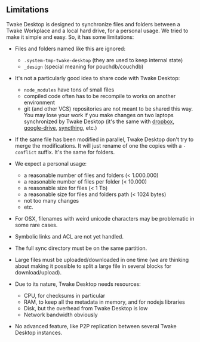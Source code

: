 Limitations
-----------

Twake Desktop is designed to synchronize files and folders between a Twake
Workplace and a local hard drive, for a personal usage. We tried to make it
simple and easy. So, it has some limitations:

- Files and folders named like this are ignored:
  - `.system-tmp-twake-desktop` (they are used to keep internal state)
  - `_design` (special meaning for pouchdb/couchdb)

- It's not a particularly good idea to share code with Twake Desktop:
  - `node_modules` have tons of small files
  - compiled code often has to be recompile to works on another environment
  - git (and other VCS) repositories are not meant to be shared this way.
    You may lose your work if you make changes on two laptops synchronized
    by Twake Desktop (it's the same with [dropbox][4], [google-drive][5],
    [syncthing][6], etc.)

- If the same file has been modified in parallel, Twake Desktop don't try to
  merge the modifications. It will just rename of one the copies with a
  `-conflict` suffix. It's the same for folders.

- We expect a personal usage:
  - a reasonable number of files and folders (< 1.000.000)
  - a reasonable number of files per folder (< 10.000)
  - a reasonable size for files (< 1 Tb)
  - a reasonable size for files and folders path (< 1024 bytes)
  - not too many changes
  - etc.

- For OSX, filenames with weird unicode characters may be problematic in some
  rare cases.

- Symbolic links and ACL are not yet handled.

- The full sync directory must be on the same partition.

- Large files must be uploaded/downloaded in one time (we are thinking about
  making it possible to split a large file in several blocks for
  download/upload).

- Due to its nature, Twake Desktop needs resources:
  - CPU, for checksums in particular
  - RAM, to keep all the metadata in memory, and for nodejs libraries
  - Disk, but the overhead from Twake Desktop is low
  - Network bandwidth obviously

- No advanced feature, like P2P replication between several Twake Desktop
  instances.

[4]: https://github.com/anishathalye/git-remote-dropbox#faq
[5]: https://stackoverflow.com/questions/31984751/google-drive-can-corrupt-repositories-in-github-desktop
[6]: https://forum.syncthing.net/t/is-putting-a-git-workspace-in-a-synced-folder-really-a-good-idea/1774
